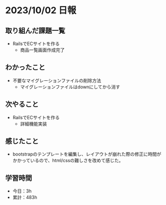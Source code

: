 # 2023/10/02 日報
## 取り組んだ課題一覧
- RailsでECサイトを作る
  - 商品一覧画面作成完了

## わかったこと
- 不要なマイグレーションファイルの削除方法
  - マイグレーションファイルはdownにしてから消す

## 次やること
- RailsでECサイトを作る
  - 詳細機能実装

## 感じたこと
- bootstrapのテンプレートを編集し、レイアウトが崩れた際の修正に時間がかかっているので、html/cssの難しさを改めて感じた。

## 学習時間
- 今日：3h
- 累計：483h
